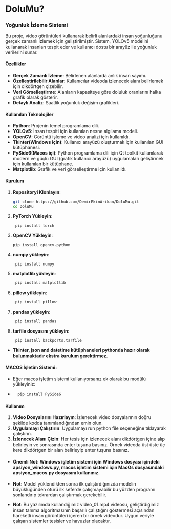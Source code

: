 # DoluMu?
### Yoğunluk İzleme Sistemi

Bu proje, video görüntüleri kullanarak belirli alanlardaki insan yoğunluğunu gerçek zamanlı izlemek için geliştirilmiştir. Sistem, YOLOv5 modelini kullanarak insanları tespit eder ve kullanıcı dostu bir arayüz ile yoğunluk verilerini sunar.

#### Özellikler

* **Gerçek Zamanlı İzleme**: Belirlenen alanlarda anlık insan sayımı.
* **Özelleştirilebilir Alanlar**: Kullanıcılar videoda izlenecek alanı belirlemek için dikdörtgen çizebilir.
* **Veri Görselleştirme**: Alanların kapasiteye göre doluluk oranlarını halka grafik olarak gösterir.
* **Detaylı Analiz**: Saatlik yoğunluk değişim grafikleri.

#### Kullanılan Teknolojiler

* **Python**: Projenin temel programlama dili.
* **YOLOv5**: İnsan tespiti için kullanılan nesne algılama modeli.
* **OpenCV**: Görüntü işleme ve video analizi için kullanıldı.
* **Tkinter(Windows için)**: Kullanıcı arayüzü oluşturmak için kullanılan GUI kütüphanesi.
* **PySide6(Macos içi)**: Python programlama dili için Qt toolkit kullanılarak modern ve güçlü GUI (grafik kullanıcı arayüzü) uygulamaları geliştirmek için kullanılan bir kütüphane.
* **Matplotlib**: Grafik ve veri görselleştirme için kullanıldı.

#### Kurulum

1. **Repositoryi Klonlayın**:
    ```bash
    git clone https://github.com/DemirEkinArikan/DoluMu.git
    cd DoluMu
    ```
2. **PyTorch Yükleyin**:
   ```bash
    pip install torch
    ``` 
3. **OpenCV Yükleyin**:
    ```bash
    pip install opencv-python
    ```
4. **numpy yükleyin**:
   ```bash
    pip install numpy
    ```
5. **matplotlib yükleyin**:
   ```bash
    pip install matplotlib
    ```
6. **pillow yükleyin**:
   ```bash
    pip install pillow
    ```
7. **pandas yükleyin**:
   ```bash
    pip install pandas
    ```
8. **tarfile dosyasını yükleyin**:
   ```bash
    pip install backports.tarfile
    ```
   
* **Tkinter, json and datetime kütüphaneleri pythonda hazır olarak bulunmaktadır ekstra kurulum gerektirmez.**
  
#### MACOS İşletim Sistemi:
* Eğer macos işletim sistemi kullanıyorsanız ek olarak bu modülü yükleyiniz:
* ```bash
    pip install PySide6
    ```
#### Kullanım

1. **Video Dosyalarını Hazırlayın**: İzlenecek video dosyalarının doğru şekilde kodda tanımlandığından emin olun.
2. **Uygulamayı Çalıştırın**: Uygulamayı run python file seçeneğine tıklayarak çalıştırın.
3. **İzlenecek Alanı Çizin**: Her tesis için izlenecek alanı dikdörtgen içine alıp belirleyin ve sonrasında enter tuşuna basınız. Örnek videoda üst üste üç kere dikdörtgen bir alan belirleyip enter tuşuna basınız.

* #### Önemli Not: Windows işletim sistemi için Windows dosyası içindeki apsiyon_windows.py, macos işletim sistemi için MacOs dosyasındaki apsiyon_macos.py dosyasını kullanınız.

* **Not**: Model yüklendikten sonra ilk çalıştırdığınızda modelin büyüklüğünden ötürü ilk seferde çalışmayabilir bu yüzden programı sonlandırıp tekrardan çalıştırmak gerekebilir.

* **Not**: Bu yazılımda kullandığımız video_01.mp4 videosu, geliştirdiğimiz insan tanıma algoritmasının başarılı çalıştığını göstermesi açısından hareketli insan görüntüleri içeren bir örnek videodur. Uygun veriyle çalışan sistemler tesisler ve havuzlar olacaktır.
